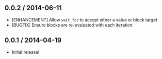 ## 0.0.2 / 2014-06-11

* [ENHANCEMENT] Allow `wait_for` to accept either a value or block target
* [BUGFIX] Ensure blocks are re-evaluated with each iteration

## 0.0.1 / 2014-04-19

* Initial release!
